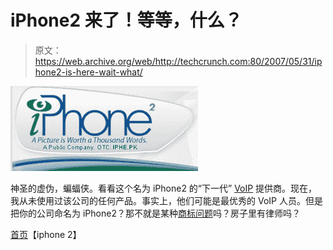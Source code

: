 # iPhone2 来了！等等，什么？

> 原文：<https://web.archive.org/web/http://techcrunch.com:80/2007/05/31/iphone2-is-here-wait-what/>

[![iphone2voip.jpg](img/dfdaa643f0051b6e9414a3ba2cea6561.png)](https://web.archive.org/web/20150925142903/http://tctechcrunch2011.files.wordpress.com/2007/05/iphone2voip.jpg "iphone2voip.jpg")

神圣的虚伪，蝙蝠侠。看看这个名为 iPhone2 的“下一代” [VoIP](https://web.archive.org/web/20150925142903/http://crunchgear.com/category/voip/) 提供商。现在，我从未使用过该公司的任何产品。事实上，他们可能是最优秀的 VoIP 人员。但是把你的公司命名为 iPhone2？那不就是某种[商标问题](https://web.archive.org/web/20150925142903/http://crunchgear.com/category/iphone/)吗？房子里有律师吗？

[首页](https://web.archive.org/web/20150925142903/http://www.iphone2.com/)【iphone 2】